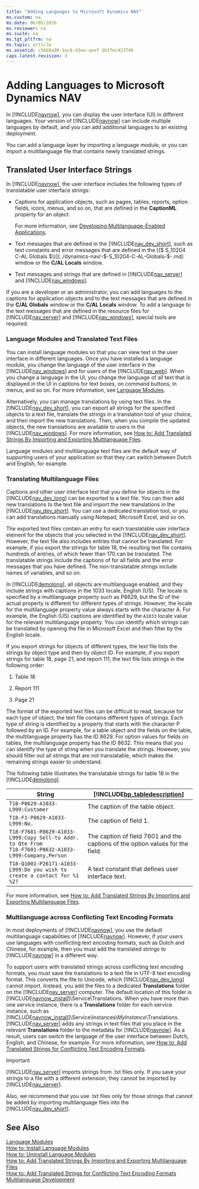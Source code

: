 ```yaml
---
title: "Adding Languages to Microsoft Dynamics NAV"
ms.custom: na
ms.date: 06/05/2016
ms.reviewer: na
ms.suite: na
ms.tgt_pltfrm: na
ms.topic: article
ms.assetid: c56b9a90-1ec8-43ea-aeef-1b37ec423740
caps.latest.revision: 3
---
```

# Adding Languages to Microsoft Dynamics NAV
In [!INCLUDE[navnow](../dynamics-nav/includes/navnow_md.md)], you can display the user interface \(UI\) in different languages. Your version of [!INCLUDE[navnow](../dynamics-nav/includes/navnow_md.md)] can include multiple languages by default, and you can add additional languages to an existing deployment.  
  
 You can add a language layer by importing a language module, or you can import a multilanguage file that contains newly translated strings.  
  
## Translated User Interface Strings  
 In [!INCLUDE[navnow](../dynamics-nav/includes/navnow_md.md)], the user interface includes the following types of translatable user interface strings:  
  
-   Captions for application objects, such as pages, tables, reports, option fields, icons, menus, and so on, that are defined in the **CaptionML** property for an object.  
  
     For more information, see [Developing Multilanguage\-Enabled Applications](../dynamics-nav/Developing-Multilanguage-Enabled-Applications.md).  
  
-   Text messages that are defined in the [!INCLUDE[nav_dev_short](../dynamics-nav/includes/nav_dev_short_md.md)], such as text constants and error messages that are defined in the [\($ S\_10204 C\-AL Globals $\)](../dynamics-nav/-$-S_10204-C-AL-Globals-$-.md) window or the **C\/AL Locals** window.  
  
-   Text messages and strings that are defined in [!INCLUDE[nav_server](../dynamics-nav/includes/nav_server_md.md)] and [!INCLUDE[nav_windows](../dynamics-nav/includes/nav_windows_md.md)].  
  
 If you are a developer or an administrator, you can add languages to the captions for application objects and to the text messages that are defined in the **C\/AL Globals** window or the **C\/AL Locals** window. To add a language to the text messages that are defined in the resource files for [!INCLUDE[nav_server](../dynamics-nav/includes/nav_server_md.md)] and [!INCLUDE[nav_windows](../dynamics-nav/includes/nav_windows_md.md)], special tools are required.  
  
### Language Modules and Translated Text Files  
 You can install language modules so that you can view text in the user interface in different languages. Once you have installed a language module, you change the language of the user interface in the [!INCLUDE[nav_windows](../dynamics-nav/includes/nav_windows_md.md)] and for users of the [!INCLUDE[nav_web](../dynamics-nav/includes/nav_web_md.md)]. When you change a language in the UI, you change the language of all text that is displayed in the UI in captions for text boxes, on command buttons, in menus, and so on. For more information, see [Language Modules](../dynamics-nav/Language-Modules.md).  
  
 Alternatively, you can manage translations by using text files. In the [!INCLUDE[nav_dev_short](../dynamics-nav/includes/nav_dev_short_md.md)], you can export all strings for the specified objects to a text file, translate the strings in a translation tool of your choice, and then import the new translations. Then, when you compile the updated objects, the new translations are available to users in the [!INCLUDE[nav_windows](../dynamics-nav/includes/nav_windows_md.md)]. For more information, see [How to: Add Translated Strings By Importing and Exporting Multilanguage Files](../Topic/How%20to:%20Add%20Translated%20Strings%20By%20Importing%20and%20Exporting%20Multilanguage%20Files.md).  
  
 Language modules and multilanguage text files are the default way of supporting users of your application so that they can switch between Dutch and English, for example.  
  
### Translating Multilanguage Files  
 Captions and other user interface text that you define for objects in the [!INCLUDE[nav_dev_long](../dynamics-nav/includes/nav_dev_long_md.md)] can be exported to a text file. You can then add new translations to the text file and import the new translations in the [!INCLUDE[nav_dev_short](../dynamics-nav/includes/nav_dev_short_md.md)]. You can use a dedicated translation tool, or you can add translations manually using Notepad, Microsoft Excel, and so on.  
  
 The exported text files contain an entry for each translatable user interface element for the objects that you selected in the [!INCLUDE[nav_dev_short](../dynamics-nav/includes/nav_dev_short_md.md)]. However, the text file also includes entries that cannot be translated. For example, if you export the strings for table 18, the resulting text file contains hundreds of entries, of which fewer than 170 can be translated. The translatable strings include the captions of for all fields and the error messages that you have defined. The non\-translatable strings include names of variables, and so on.  
  
 In [!INCLUDE[demolong](../dynamics-nav/includes/demolong_md.md)], all objects are multilanguage enabled, and they include strings with captions in the 1033 locale, English \(US\). The locale is specified by a multilanguage property such as P8629, but the ID of the actual property is different for different types of strings. However, the locale for the multilanguage property value always starts with the character A. For example, the English \(US\) captions are identified by the `A1033` locale value for the relevant multilanguage property. You can identify which strings can be translated by opening the file in Microsoft Excel and then filter by the English locale.  
  
 If you export strings for objects of different types, the text file lists the strings by object type and then by object ID. For example, if you export strings for table 18, page 21, and report 111, the text file lists strings in the following order:  
  
1.  Table 18  
  
2.  Report 111  
  
3.  Page 21  
  
 The format of the exported text files can be difficult to read, because for each type of object, the text file contains different types of strings. Each type of string is identified by a property that starts with the character P followed by an ID. For example, for a table object and the fields on the table, the multilanguage property has the ID 8629. For option values for fields on tables, the multilanguage property has the ID 8632. This means that you can identify the type of string when you translate the strings. However, you should filter out all strings that are not translatable, which makes the remaining strings easier to understand.  
  
 The following table illustrates the translatable strings for table 18 in the [!INCLUDE[demolong](../dynamics-nav/includes/demolong_md.md)].  
  
|String|[!INCLUDE[bp_tabledescription](../dynamics-nav/includes/bp_tabledescription_md.md)]|  
|------------|---------------------------------------|  
|`T18-P8629-A1033-L999:Customer`|The caption of the table object.|  
|`T18-F1-P8629-A1033-L999:No.`|The caption of field 1.|  
|`T18-F7601-P8629-A1033-L999:Copy Sell-to Addr. to Qte From` <br /> `T18-F7601-P8632-A1033-L999:Company,Person`|The caption of field 7601 and the captions of the option values for the field.|  
|`T18-Q1001-P26171-A1033-L999:Do you wish to create a contact for %1 %2?`|A text constant that defines user interface text.|  
  
 For more information, see [How to: Add Translated Strings By Importing and Exporting Multilanguage Files](../Topic/How%20to:%20Add%20Translated%20Strings%20By%20Importing%20and%20Exporting%20Multilanguage%20Files.md).  
  
### Multilanguage across Conflicting Text Encoding Formats  
 In most deployments of [!INCLUDE[navnow](../dynamics-nav/includes/navnow_md.md)], you use the default multilanguage capabilities of [!INCLUDE[navnow](../dynamics-nav/includes/navnow_md.md)]. However, if your users use languages with conflicting text encoding formats, such as Dutch and Chinese, for example, then you must add the translated strings to [!INCLUDE[navnow](../dynamics-nav/includes/navnow_md.md)] in a different way.  
  
 To support users with translated strings across conflicting text encoding formats, you must save the translations to a text file in UTF\-8 text encoding format. This converts the file to Unicode, which [!INCLUDE[nav_dev_long](../dynamics-nav/includes/nav_dev_long_md.md)] cannot import. Instead, you add the files to a dedicated **Translations** folder on the [!INCLUDE[nav_server](../dynamics-nav/includes/nav_server_md.md)] computer. The default location of this folder is [!INCLUDE[navnow_install](../dynamics-nav/includes/navnow_install_md.md)]\\Service\\Translations. When you have more than one service instance, there is a **Translations** folder for each service instance, such as [!INCLUDE[navnow_install](../dynamics-nav/includes/navnow_install_md.md)]\\Service\\Instances\\*MyInstance*\\Translations. [!INCLUDE[nav_server](../dynamics-nav/includes/nav_server_md.md)] adds any strings in text files that you place in the relevant **Translations** folder to the metadata for [!INCLUDE[navnow](../dynamics-nav/includes/navnow_md.md)]. As a result, users can switch the language of the user interface between Dutch, English, and Chinese, for example. For more information, see [How to: Add Translated Strings for Conflicting Text Encoding Formats](../Topic/How%20to:%20Add%20Translated%20Strings%20for%20Conflicting%20Text%20Encoding%20Formats.md).  
  
> [!IMPORTANT]  
>  [!INCLUDE[nav_server](../dynamics-nav/includes/nav_server_md.md)] imports strings from .txt files only. If you save your strings to a file with a different extension, they cannot be imported by [!INCLUDE[nav_server](../dynamics-nav/includes/nav_server_md.md)].  
>   
>  Also, we recommend that you use .txt files only for those strings that cannot be added by importing multilanguage files into the [!INCLUDE[nav_dev_short](../dynamics-nav/includes/nav_dev_short_md.md)].  
  
## See Also  
 [Language Modules](../dynamics-nav/Language-Modules.md)   
 [How to: Install Language Modules](../Topic/How%20to:%20Install%20Language%20Modules.md)   
 [How to: Uninstall Language Modules](../Topic/How%20to:%20Uninstall%20Language%20Modules.md)   
 [How to: Add Translated Strings By Importing and Exporting Multilanguage Files](../Topic/How%20to:%20Add%20Translated%20Strings%20By%20Importing%20and%20Exporting%20Multilanguage%20Files.md)   
 [How to: Add Translated Strings for Conflicting Text Encoding Formats](../Topic/How%20to:%20Add%20Translated%20Strings%20for%20Conflicting%20Text%20Encoding%20Formats.md)   
 [Multilanguage Development](../dynamics-nav/Multilanguage-Development.md)